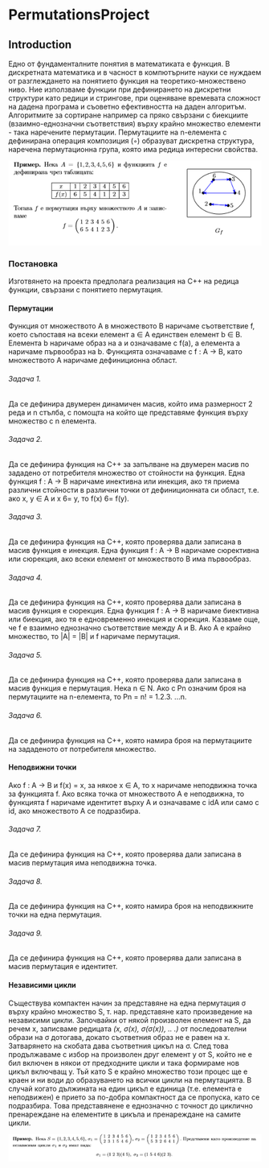 # PermutationsProject
## Introduction  
Едно от фундаменталните понятия в математиката е функция. В дискретната математика и в часност в компютърните науки се нуждаем от разглеждането на понятието функция на теоретико-множествено ниво. Ние използваме функции при дефинирането на дискретни структури като редици и стрингове, при оценяване времевата сложност на дадена програма и съоветно ефективността на даден алгоритъм. Алгоритмите за сортиране например са пряко свързани с биекциите (взаимно-еднозначни съответствия) върху крайно множество елементи - така наречените пермутации. Пермутациите на n-елемента с дефинирана операция композиция (◦) образуват дискретна структура, наречена пермутационна група, която има редица интересни свойства.

![alt text](https://github.com/KingGVT/PermutationsProject/blob/master/PermutationsImage1.PNG?raw=true)  

### Постановка
Изготвянето на проекта предполага реализация на C++ на редица функции, свързани с понятието пермутация.


#### Пермутации
Функция от множеството A в множеството B наричаме съответствие f, което съпоставя на всеки елемент a ∈ A единствен елемент b ∈ B. Елемента b наричаме образ на a и означаваме с f(a), а елемента a наричаме първообраз на b. Функцията означаваме с f : A → B, като множеството A наричаме дефиниционна област.
###### Задача 1. 
Да се дефинира двумерен динамичен масив, който има размерност 2 реда и n стълба, с помощта на който ще представяме функция върху множество с n елемента.
###### Задача 2. 
Да се дефинира функция на С++ за запълване на двумерен масив по зададено от потребителя множество от стойности на функция.
Една функция f : A → B наричаме инективна или инекция, ако тя приема различни стойности в различни точки от дефиниционната си област, т.е. ако x, y ∈ A и x 6= y, то f(x) 6= f(y).
###### Задача 3. 
Да се дефинира функция на С++, която проверява дали записана в масив функция е инекция.
Една функция f : A → B наричаме сюрективна или сюрекция, ако всеки елемент от множеството B има първообраз.
###### Задача 4. 
Да се дефинира функция на С++, която проверява дали записана в масив функция е сюрекция.
Една функция f : A → B наричаме биективна или биекция, ако тя е едновременно инекция и сюрекция. Казваме още, че f е взаимно еднозначно съответствие между A и B. Ако A е крайно множество, то |A| = |B| и f наричаме
пермутация.
###### Задача 5. 
Да се дефинира функция на С++, която проверява дали записана в масив функция е пермутация.
Нека n ∈ N. Ако с Pn означим броя на пермутациите на n-елемента, то Pn = n! = 1.2.3. ...n.
###### Задача 6.
Да се дефинира функция на С++, която намира броя на пермутациите на зададеното от потребителя множество.


#### Неподвижни точки
Ако f : A → B и f(x) = x, за някое x ∈ A, то x наричаме неподвижна точка за функцията f. Ако всяка точка от множеството A е неподвижна, то функцията f наричаме идентитет върху A и означаваме с idA или само с id, ако
множеството A се подразбира.
###### Задача 7.
Да се дефинира функция на С++, която проверява дали записана в масив пермутация има неподвижна точка.
###### Задача 8.
Да се дефинира функция на С++, която намира броя на неподвижните точки на една пермутация.
###### Задача 9. 
Да се дефинира функция на С++, която проверява дали записана в масив пермутация е идентитет.


#### Независими цикли
Съществува компактен начин за представяне на една пермутация σ върху крайно множество S, т. нар. представяне като произведение на независими цикли. Започвайки от някой произволен елемент на S, да речем x, записваме редицата *(x, σ(x), σ(σ(x)), .. .)*
от последователни образи на σ дотогава, докато съответния образ не е равен на x. Затварянето на скобата дава съответния цикъл на σ. След това продължаваме с избор на произволен друг елемент y от S, който не е бил включен в някои от предходните цикли и така формираме нов цикъл включващ y. Тъй като S е крайно множество този процес ще е краен и ни води до образуването на всички цикли на пермутацията. В случай когато дължината на един цикъл е единица (т.е. елемента е неподвижен) е прието за по-добра компактност да се пропуска, като се подразбира. Това представянене е еднозначно с точност до циклично пренареждане на елементите в цикъла и пренареждане на самите цикли. 

![alt text](https://raw.githubusercontent.com/KingGVT/PermutationsProject/master/PermutationsImage2.PNG?token=AYwFVTgExz07bsl6gn6mF_0_HNk3wRYsks5cYvmiwA%3D%3D)
